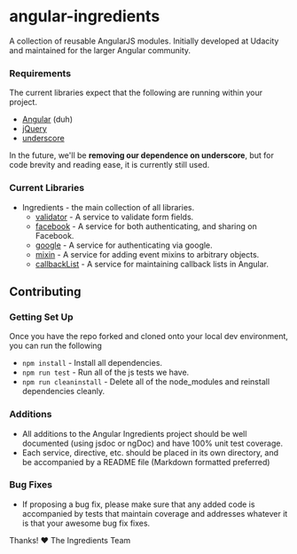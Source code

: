angular-ingredients
===================

A collection of reusable AngularJS modules. Initially developed at Udacity and maintained for the
larger Angular community.

### Requirements
The current libraries expect that the following are running within your project.
- [Angular](http://angularjs.org/) (duh)
- [jQuery](http://jquery.com/)
- [underscore](http://underscorejs.org/)

In the future, we'll be **removing our dependence on underscore**, but for code brevity and reading
ease, it is currently still used.

### Current Libraries
- Ingredients - the main collection of all libraries.
	- [validator](src/services/validator) - A service to validate form fields.
	- [facebook](src/services/facebook) - A service for both authenticating, and sharing on
		Facebook.
	- [google](src/services/google) - A service for authenticating via google.
	- [mixin](src/services/mixin) - A service for adding event mixins to arbitrary objects.
	- [callbackList](src/services/mixin) - A service for maintaining callback lists in Angular.


## Contributing

### Getting Set Up
Once you have the repo forked and cloned onto your local dev environment, you can run the following

* `npm install` - Install all dependencies.
* `npm run test` - Run all of the js tests we have.
* `npm run cleaninstall` - Delete all of the node_modules and reinstall dependencies cleanly.

### Additions

* All additions to the Angular Ingredients project should be well documented (using jsdoc or ngDoc)
and have 100% unit test coverage.
* Each service, directive, etc. should be placed in its own directory, and be accompanied by a
README file (Markdown formatted preferred)


### Bug Fixes

* If proposing a bug fix, please make sure that any added code is accompanied by tests that
maintain coverage and addresses whatever it is that your awesome bug fix fixes.

Thanks!
:heart: The Ingredients Team